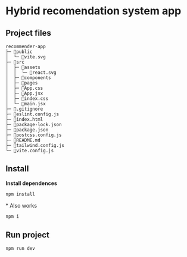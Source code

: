 # Hybrid recomendation system app 

## Project files

```
recommender-app
├─ 📁public
│  └─ 📄vite.svg
├─ 📁src
│  ├─ 📁assets
│  │  └─ 📄react.svg
│  ├─ 📁components
│  ├─ 📁pages
│  ├─ 📄App.css
│  ├─ 📄App.jsx
│  ├─ 📄index.css
│  └─ 📄main.jsx
├─ 📄.gitignore
├─ 📄eslint.config.js
├─ 📄index.html
├─ 📄package-lock.json
├─ 📄package.json
├─ 📄postcss.config.js
├─ 📄README.md
├─ 📄tailwind.config.js
└─ 📄vite.config.js
```

## Install

**Install dependences**
~~~ bash
npm install
~~~
\* Also works
~~~ bash
npm i
~~~

## Run project

~~~ bash
npm run dev
~~~
